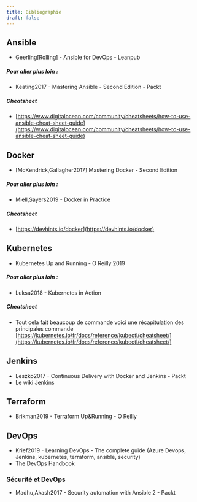 ```yaml
---
title: Bibliographie
draft: false
---
```



## Ansible

- Geerling[Rolling] - Ansible for DevOps - Leanpub

##### Pour aller plus loin :

- Keating2017 - Mastering Ansible - Second Edition - Packt

##### Cheatsheet

- [https://www.digitalocean.com/community/cheatsheets/how-to-use-ansible-cheat-sheet-guide](https://www.digitalocean.com/community/cheatsheets/how-to-use-ansible-cheat-sheet-guide)

## Docker

- [McKendrick,Gallagher2017] Mastering Docker - Second Edition

##### Pour aller plus loin :

- Miell,Sayers2019 - Docker in Practice

##### Cheatsheet

- [https://devhints.io/docker](https://devhints.io/docker)

## Kubernetes

- Kubernetes Up and Running - O Reilly 2019

##### Pour aller plus loin :

- Luksa2018 - Kubernetes in Action

##### Cheatsheet

- Tout cela fait beaucoup de commande voici une récapitulation des principales commande [https://kubernetes.io/fr/docs/reference/kubectl/cheatsheet/](https://kubernetes.io/fr/docs/reference/kubectl/cheatsheet/]

## Jenkins

- Leszko2017 - Continuous Delivery with Docker and Jenkins - Packt
- Le wiki Jenkins

## Terraform

- Brikman2019 - Terraform Up&Running - O Reilly

## DevOps

- Krief2019 - Learning DevOps - The complete guide (Azure Devops, Jenkins, kubernetes, terraform, ansible, security)
- The DevOps Handbook


### Sécurité et DevOps

- Madhu,Akash2017 - Security automation with Ansible 2 - Packt